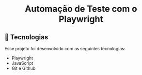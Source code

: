 <h1 align="center">Automação de Teste com o Playwright</h1>

## 🚀 Tecnologias

Esse projeto foi desenvolvido com as seguintes tecnologias:

- Playwright
- JavaScript
- Git e Github


